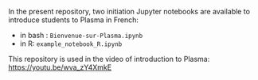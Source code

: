 In the present repository, two initiation Jupyter notebooks are available to introduce students to Plasma in French:
- in bash : `Bienvenue-sur-Plasma.ipynb `
- in R:  `example_notebook_R.ipynb`

This repository is used in the video of introduction to Plasma: https://youtu.be/wva_zY4XmkE
